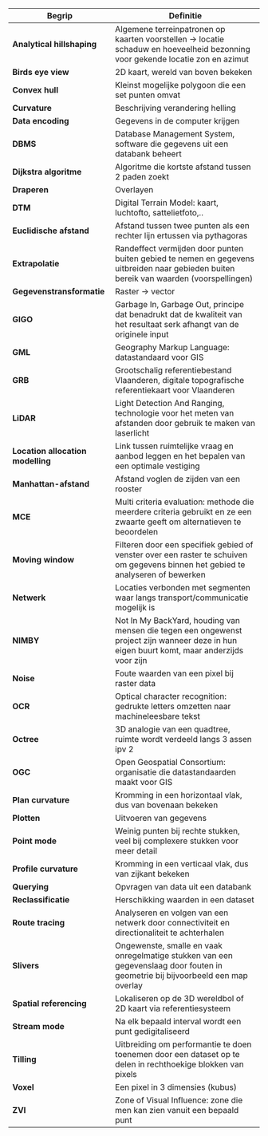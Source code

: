 | Begrip                            | Definitie                                                                                                                                   |
| --------------------------------- | ------------------------------------------------------------------------------------------------------------------------------------------- |
| **Analytical hillshaping**        | Algemene terreinpatronen op kaarten voorstellen -> locatie schaduw en hoeveelheid bezonning voor gekende locatie zon en azimut              |
| **Birds eye view**                | 2D kaart, wereld van boven bekeken                                                                                                          |
| **Convex hull**                   | Kleinst mogelijke polygoon die een set punten omvat                                                                                         |
| **Curvature**                     | Beschrijving verandering helling                                                                                                            |
| **Data encoding**                 | Gegevens in de computer krijgen                                                                                                             |
| **DBMS**                          | Database Management System, software die gegevens uit een databank beheert                                                                  |
| **Dijkstra algoritme**            | Algoritme die kortste afstand tussen 2 paden zoekt                                                                                          |
| **Draperen**                      | Overlayen                                                                                                                                   |
| **DTM**                           | Digital Terrain Model: kaart, luchtofto, sattelietfoto,..                                                                                   |
| **Euclidische afstand**           | Afstand tussen twee punten als een rechter lijn ertussen via pythagoras                                                                     |
| **Extrapolatie**                  | Randeffect vermijden door punten buiten gebied te nemen en gegevens uitbreiden naar gebieden buiten bereik van waarden (voorspellingen)     |
| **Gegevenstransformatie**         | Raster -> vector                                                                                                                            |
| **GIGO**                          | Garbage In, Garbage Out, principe dat benadrukt dat de kwaliteit van het resultaat serk afhangt van de originele input                      |
| **GML**                           | Geography Markup Language: datastandaard voor GIS                                                                                           |
| **GRB**                           | Grootschalig referentiebestand Vlaanderen, digitale topografische referentiekaart voor Vlaanderen                                           |
| **LiDAR**                         | Light Detection And Ranging, technologie voor het meten van afstanden door gebruik te maken van laserlicht                                  |
| **Location allocation modelling** | Link tussen ruimtelijke vraag en aanbod leggen en het bepalen van een optimale vestiging                                                    |
| **Manhattan-afstand**             | Afstand voglen de zijden van een rooster                                                                                                    |
| **MCE**                           | Multi criteria evaluation: methode die meerdere criteria gebruikt en ze een zwaarte geeft om alternatieven te beoordelen                    |
| **Moving window**                 | Filteren door een specifiek gebied of venster over een raster te schuiven om gegevens binnen het gebied te analyseren of bewerken           |
| **Netwerk**                       | Locaties verbonden met segmenten waar langs transport/communicatie mogelijk is                                                              |
| **NIMBY**                         | Not In My BackYard, houding van mensen die tegen een ongewenst project zijn wanneer deze in hun eigen buurt komt, maar anderzijds voor zijn |
| **Noise**                         | Foute waarden van een pixel bij raster data                                                                                                 |
| **OCR**                           | Optical character recognition: gedrukte letters omzetten naar machineleesbare tekst                                                         |
| **Octree**                        | 3D analogie van een quadtree, ruimte wordt verdeeld langs 3 assen ipv 2                                                                     |
| **OGC**                           | Open Geospatial Consortium: organisatie die datastandaarden maakt voor GIS                                                                  |
| **Plan curvature**                | Kromming in een horizontaal vlak, dus van bovenaan bekeken                                                                                  |
| **Plotten**                       | Uitvoeren van gegevens                                                                                                                      |
| **Point mode**                    | Weinig punten bij rechte stukken, veel bij complexere stukken voor meer detail                                                              |
| **Profile curvature**             | Kromming in een verticaal vlak, dus van zijkant bekeken                                                                                     |
| **Querying**                      | Opvragen van data uit een databank                                                                                                          |
| **Reclassificatie**               | Herschikking waarden in een dataset                                                                                                         |
| **Route tracing**                 | Analyseren en volgen van een netwerk door connectiviteit en directionaliteit te achterhalen                                                 |
| **Slivers**                       | Ongewenste, smalle en vaak onregelmatige stukken van een gegevenslaag door fouten in geometrie bij bijvoorbeeld een map overlay             |
| **Spatial referencing**           | Lokaliseren op de 3D wereldbol of 2D kaart via referentiesysteem                                                                            |
| **Stream mode**                   | Na elk bepaald interval wordt een punt gedigitaliseerd                                                                                      |
| **Tilling**                       | Uitbreiding om performantie te doen toenemen door een dataset op te delen in rechthoekige blokken van pixels                                |
| **Voxel**                         | Een pixel in 3 dimensies (kubus)                                                                                                            |
| **ZVI**                           | Zone of Visual Influence: zone die men kan zien vanuit een bepaald punt                                                                     |
